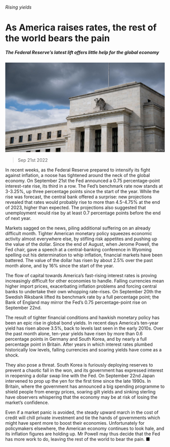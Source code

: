 ###### Rising yields

# As America raises rates, the rest of the world bears the pain 

##### The Federal Reserve’s latest lift offers little help for the global economy 

![image](images/20220924_FNP504.jpg) 

> Sep 21st 2022 

In recent weeks, as the Federal Reserve prepared to intensify its fight against inflation, a noose has tightened around the neck of the global economy. On September 21st the Fed announced a 0.75 percentage-point interest-rate rise, its third in a row. The Fed’s benchmark rate now stands at 3-3.25%, up three percentage points since the start of the year. While the rise was forecast, the central bank offered a surprise: new projections revealed that rates would probably rise to more than 4.5-4.75% at the end of 2023, higher than expected. The projections also suggested that unemployment would rise by at least 0.7 percentage points before the end of next year. 

Markets sagged on the news, piling additional suffering on an already difficult month. Tighter American monetary policy squeezes economic activity almost everywhere else, by stifling risk appetites and pushing up the value of the dollar. Since the end of August, when Jerome Powell, the Fed chair, gave a speech at a central-banking conference in Wyoming spelling out his determination to whip inflation, financial markets have been battered. The value of the dollar has risen by about 2.5% over the past month alone, and by 16% since the start of the year. 

The flow of capital towards America’s fast-rising interest rates is proving increasingly difficult for other economies to handle. Falling currencies mean higher import prices, exacerbating inflation problems and forcing central banks to undertake their own whopping rate-rises. On September 20th the Swedish Riksbank lifted its benchmark rate by a full percentage point; the Bank of England may mirror the Fed’s 0.75 percentage-point rise on September 22nd. 

The result of tighter financial conditions and hawkish monetary policy has been an epic rise in global bond yields. In recent days America’s ten-year yield has risen above 3.5%, back to levels last seen in the early 2010s. Over the past month alone, ten-year yields have risen by more than 0.6 percentage points in Germany and South Korea, and by nearly a full percentage point in Britain. After years in which interest rates plumbed historically low levels, falling currencies and soaring yields have come as a shock.

They also pose a threat. South Korea is furiously deploying reserves to prevent a chaotic fall in the won, and its government has expressed interest in reopening a dollar swap line with the Fed. On September 22nd Japan intervened to prop up the yen for the first time since the late 1990s. In Britain, where the government has announced a big spending programme to shield people from energy prices, soaring gilt yields and sinking sterling have observers whispering that the economy may be at risk of losing the market’s confidence. 

Even if a market panic is avoided, the steady upward march in the cost of credit will chill private investment and tie the hands of governments which might have spent more to boost their economies. Unfortunately for policymakers elsewhere, the American economy continues to look hale, and its inflation figures are holding up. Mr Powell may thus decide that the Fed has more work to do, leaving the rest of the world to bear the pain. ■


